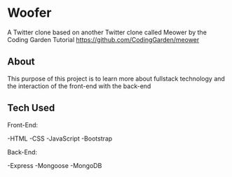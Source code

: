 # Woofer

A Twitter clone based on another Twitter clone called Meower by the Coding Garden Tutorial
https://github.com/CodingGarden/meower

## About 

This purpose of this project is to learn more about fullstack technology and the interaction of the front-end with the back-end

## Tech Used

Front-End:

 -HTML
 -CSS
 -JavaScript
 -Bootstrap
 
 Back-End:
 
 -Express
 -Mongoose
 -MongoDB
